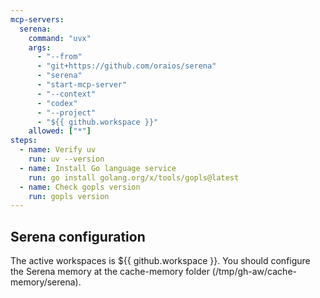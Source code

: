 ```yaml
---  
mcp-servers:
  serena:
    command: "uvx"
    args:
      - "--from"
      - "git+https://github.com/oraios/serena"
      - "serena"
      - "start-mcp-server"
      - "--context"
      - "codex"
      - "--project"
      - "${{ github.workspace }}"
    allowed: ["*"]
steps:
  - name: Verify uv
    run: uv --version
  - name: Install Go language service
    run: go install golang.org/x/tools/gopls@latest
  - name: Check gopls version
    run: gopls version
---
```


## Serena configuration

The active workspaces is ${{ github.workspace }}. You should configure the Serena memory at the cache-memory folder (/tmp/gh-aw/cache-memory/serena).

<!--

  # https://github.com/mcp/oraios/serena#using-docker-experimental

-->